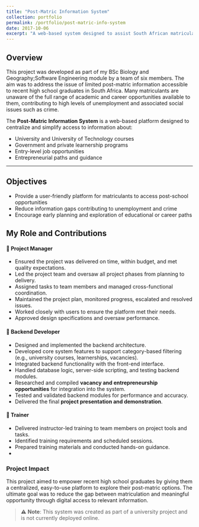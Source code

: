 ```yaml
---
title: "Post-Matric Information System"
collection: portfolio
permalink: /portfolio/post-matric-info-system
date: 2017-10-06
excerpt: "A web-based system designed to assist South African matriculants by providing centralized access to post-matric opportunities, including university programs, learnerships, and entrepreneurship pathways."
---
```


## Overview

This project was developed as part of my BSc Biology and Geography;Software Engineering module by a team of six members. The aim was to address the issue of limited post-matric information accessible to recent high school graduates in South Africa. Many matriculants are unaware of the full range of academic and career opportunities available to them, contributing to high levels of unemployment and associated social issues such as crime.

The **Post-Matric Information System** is a web-based platform designed to centralize and simplify access to information about:
- University and University of Technology courses
- Government and private learnership programs
- Entry-level job opportunities
- Entrepreneurial paths and guidance

---

## Objectives

- Provide a user-friendly platform for matriculants to access post-school opportunities
- Reduce information gaps contributing to unemployment and crime
- Encourage early planning and exploration of educational or career paths

## My Role and Contributions

#### 📌 Project Manager  
- Ensured the project was delivered on time, within budget, and met quality expectations.  
- Led the project team and oversaw all project phases from planning to delivery.  
- Assigned tasks to team members and managed cross-functional coordination.  
- Maintained the project plan, monitored progress, escalated and resolved issues.  
- Worked closely with users to ensure the platform met their needs.  
- Approved design specifications and oversaw performance.

#### 📌 Backend Developer  
- Designed and implemented the backend architecture.  
- Developed core system features to support category-based filtering (e.g., university courses, learnerships, vacancies).  
- Integrated backend functionality with the front-end interface.  
- Handled database logic, server-side scripting, and testing backend modules.  
- Researched and compiled **vacancy and entrepreneurship opportunities** for integration into the system.  
- Tested and validated backend modules for performance and accuracy.  
- Delivered the final **project presentation and demonstration**.

#### 📌 Trainer  
- Delivered instructor-led training to team members on project tools and tasks.  
- Identified training requirements and scheduled sessions.  
- Prepared training materials and conducted hands-on guidance.
- 
###  Project Impact

This project aimed to empower recent high school graduates by giving them a centralized, easy-to-use platform to explore their post-matric options. The ultimate goal was to reduce the gap between matriculation and meaningful opportunity through digital access to relevant information.

> ⚠️ **Note**: This system was created as part of a university project and is not currently deployed online.
